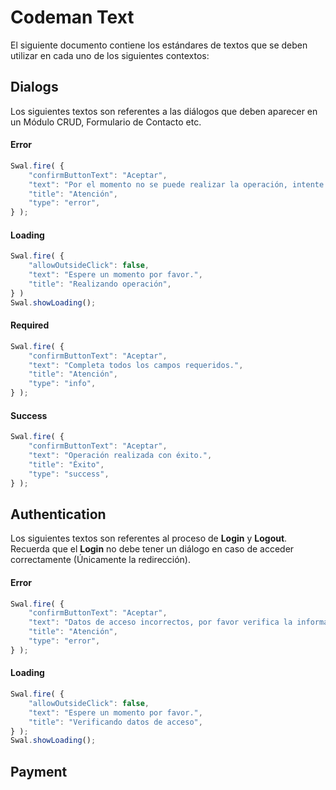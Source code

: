 # Codeman Text

El siguiente documento contiene los estándares de textos que se deben utilizar en cada uno de los siguientes contextos:

## Dialogs

Los siguientes textos son referentes a las diálogos que deben aparecer en un Módulo CRUD, Formulario de Contacto etc.

#### Error

```javascript
Swal.fire( {
	"confirmButtonText": "Aceptar",
	"text": "Por el momento no se puede realizar la operación, intente de nueva más tarde.",
	"title": "Atención",
	"type": "error",
} );
```

#### Loading

```javascript
Swal.fire( {
	"allowOutsideClick": false,
	"text": "Espere un momento por favor.",
	"title": "Realizando operación",
} )
Swal.showLoading();
```

#### Required

```javascript
Swal.fire( {
	"confirmButtonText": "Aceptar",
	"text": "Completa todos los campos requeridos.",
	"title": "Atención",
	"type": "info",
} );
```

#### Success

```javascript
Swal.fire( {
	"confirmButtonText": "Aceptar",
	"text": "Operación realizada con éxito.",
	"title": "Éxito",
	"type": "success",
} );
```

## Authentication

Los siguientes textos son referentes al proceso de **Login** y **Logout**. Recuerda que el **Login** no debe tener un diálogo en caso de acceder correctamente (Únicamente la redirección).

#### Error

```javascript
Swal.fire( {
	"confirmButtonText": "Aceptar",
	"text": "Datos de acceso incorrectos, por favor verifica la información proporcionada.",
	"title": "Atención",
	"type": "error",
} );
```

#### Loading

```javascript
Swal.fire( {
	"allowOutsideClick": false,
	"text": "Espere un momento por favor.",
	"title": "Verificando datos de acceso",
} );
Swal.showLoading();
```


## Payment

